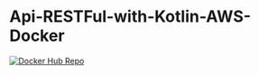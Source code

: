 # Api-RESTFul-with-Kotlin-AWS-Docker

[![Docker Hub Repo](https://img.shields.io/docker/pulls/jardel88/rest-with-spring-boot-erudio.svg)](https://hub.docker.com/repository/docker/jardel88/rest-with-spring-boot-erudio)
